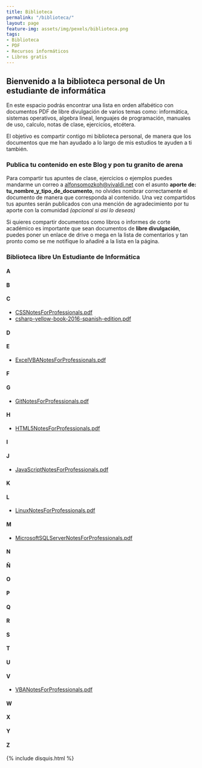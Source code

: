 ```yaml
---
title: Biblioteca
permalink: "/biblioteca/"
layout: page
feature-img: assets/img/pexels/biblioteca.png
tags:
- Biblioteca
- PDF
- Recursos informáticos
- Libros gratis
---
```

## Bienvenido a la biblioteca personal de Un estudiante de informática

En este espacio podrás encontrar una lista en orden alfabético con documentos PDF de libre divulgación de varios temas como: informática, sistemas operativos, algebra lineal, lenguajes de programación, manuales de uso, calculo, notas de clase, ejercicios, etcétera. 

El objetivo es compartir contigo mi biblioteca personal, de manera que los documentos que me han ayudado a lo largo de mis estudios te ayuden a ti también.

### Publica tu contenido en este Blog y pon tu granito de arena 
Para compartir tus apuntes de clase, ejercicios o ejemplos puedes mandarme un correo a [alfonsomozkoh@vivaldi.net](mailto:alonsomozkoh@vivaldi.net) con el asunto **aporte de: tu_nombre_y_tipo_de_documento**, no olvides nombrar correctamente el documento de manera que corresponda al contenido. Una vez compartidos tus apuntes serán publicados con una mención de agradecimiento por tu aporte con la comunidad  *(opcional si así lo deseas)*

Si quieres compartir documentos como libros o informes de corte académico es importante que sean documentos de **libre divulgación**, puedes poner un enlace de drive o mega en la lista de comentarios y tan pronto como se me notifique lo añadiré a la lista en la página.

### Biblioteca libre Un Estudiante de Informática

#### A

#### B

#### C

+ [CSSNotesForProfessionals.pdf](https://github.com/alfonsomozkoh/Docs/raw/master/Libros/CSSNotesForProfessionals.pdf
)
+ [csharp-yellow-book-2016-spanish-edition.pdf](https://github.com/alfonsomozkoh/Docs/raw/master/Libros/csharp-yellow-book-2016-spanish-edition.pdf)

#### D

#### E

+ [ExcelVBANotesForProfessionals.pdf](https://github.com/alfonsomozkoh/Docs/raw/master/Libros/ExcelVBANotesForProfessionals.pdf)

#### F

#### G

+ [GitNotesForProfessionals.pdf](https://github.com/alfonsomozkoh/Docs/raw/master/Libros/GitNotesForProfessionals.pdf
)

#### H

+ [HTML5NotesForProfessionals.pdf](https://github.com/alfonsomozkoh/Docs/raw/master/Libros/HTML5NotesForProfessionals.pdf)

#### I

#### J

+ [JavaScriptNotesForProfessionals.pdf](https://github.com/alfonsomozkoh/Docs/raw/master/Libros/JavaScriptNotesForProfessionals.pdf)

#### K

#### L

+ [LinuxNotesForProfessionals.pdf](https://github.com/alfonsomozkoh/Docs/raw/master/Libros/LinuxNotesForProfessionals.pdf)

#### M

+ [MicrosoftSQLServerNotesForProfessionals.pdf](https://github.com/alfonsomozkoh/Docs/raw/master/Libros/MicrosoftSQLServerNotesForProfessionals.pdf)

#### N

#### Ñ

#### O

#### P

#### Q

#### R

#### S

#### T

#### U

#### V

+ [VBANotesForProfessionals.pdf](https://github.com/alfonsomozkoh/Docs/raw/master/Libros/VBANotesForProfessionals.pdf
)

#### W

#### X

#### Y

#### Z

{% include disquis.html %}

